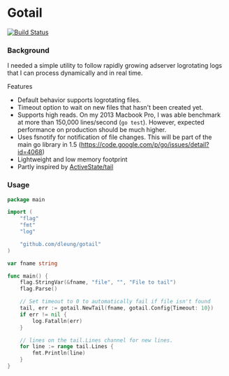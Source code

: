 # Gotail

[![Build Status](https://travis-ci.org/dleung/gotail.svg?branch=master)](https://travis-ci.org/dleung/gotail)

### Background
I needed a simple utility to follow rapidly growing adserver logrotating logs that I can process dynamically and in real time.

Features
- Default behavior supports logrotating files.
- Timeout option to wait on new files that hasn't been created yet.
- Supports high reads.  On my 2013 Macbook Pro, I was able benchmark at more than 150,000 lines/second (`go test`).  However, expected performance on production should be much higher.
- Uses fsnotify for notification of file changes.  This will be part of the main go library in 1.5 (https://code.google.com/p/go/issues/detail?id=4068)
- Lightweight and low memory footprint
- Partly inspired by [ActiveState/tail](https://github.com/ActiveState/tail)

### Usage
```go
package main

import (
	"flag"
	"fmt"
	"log"

	"github.com/dleung/gotail"
)

var fname string

func main() {
	flag.StringVar(&fname, "file", "", "File to tail")
	flag.Parse()

	// Set timeout to 0 to automatically fail if file isn't found
	tail, err := gotail.NewTail(fname, gotail.Config{Timeout: 10})
	if err != nil {
		log.Fatalln(err)
	}

	// lines on the tail.Lines channel for new lines.
	for line := range tail.Lines {
		fmt.Println(line)
	}
}
```